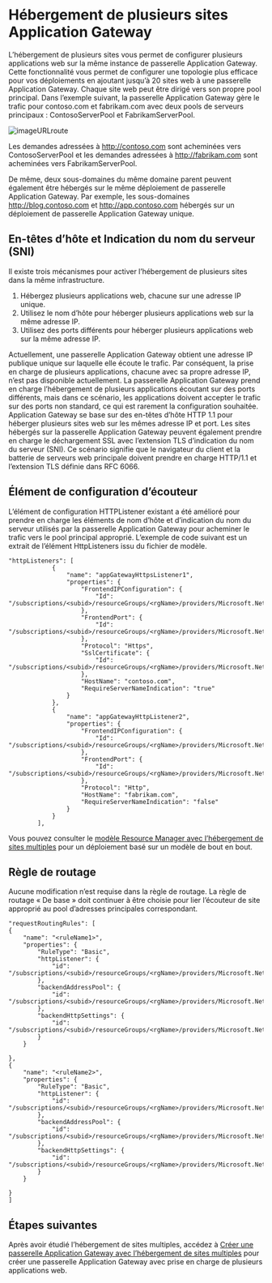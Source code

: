 <properties
   pageTitle="Hébergement de plusieurs sites sur Application Gateway | Microsoft Azure"
   description="Cette page fournit une vue d’ensemble de la prise en charge de sites multiples pour la passerelle Application Gateway."
   documentationCenter="na"
   services="application-gateway"
   authors="amsriva"
   manager="rossort"
   editor="amsriva"/>
<tags
   ms.service="application-gateway"
   ms.devlang="na"
   ms.topic="article"
   ms.tgt_pltfrm="na"
   ms.workload="infrastructure-services"
   ms.date="07/07/2016"
   ms.author="amsriva"/>

# Hébergement de plusieurs sites Application Gateway

L’hébergement de plusieurs sites vous permet de configurer plusieurs applications web sur la même instance de passerelle Application Gateway. Cette fonctionnalité vous permet de configurer une topologie plus efficace pour vos déploiements en ajoutant jusqu’à 20 sites web à une passerelle Application Gateway. Chaque site web peut être dirigé vers son propre pool principal. Dans l’exemple suivant, la passerelle Application Gateway gère le trafic pour contoso.com et fabrikam.com avec deux pools de serveurs principaux : ContosoServerPool et FabrikamServerPool.

![imageURLroute](./media/application-gateway-multi-site-overview/multisite.png)

Les demandes adressées à http://contoso.com sont acheminées vers ContosoServerPool et les demandes adressées à http://fabrikam.com sont acheminées vers FabrikamServerPool.

De même, deux sous-domaines du même domaine parent peuvent également être hébergés sur le même déploiement de passerelle Application Gateway. Par exemple, les sous-domaines http://blog.contoso.com et http://app.contoso.com hébergés sur un déploiement de passerelle Application Gateway unique.


## En-têtes d’hôte et Indication du nom du serveur (SNI)
Il existe trois mécanismes pour activer l’hébergement de plusieurs sites dans la même infrastructure.

1. Hébergez plusieurs applications web, chacune sur une adresse IP unique.
2. Utilisez le nom d’hôte pour héberger plusieurs applications web sur la même adresse IP.
3. Utilisez des ports différents pour héberger plusieurs applications web sur la même adresse IP.

Actuellement, une passerelle Application Gateway obtient une adresse IP publique unique sur laquelle elle écoute le trafic. Par conséquent, la prise en charge de plusieurs applications, chacune avec sa propre adresse IP, n’est pas disponible actuellement. La passerelle Application Gateway prend en charge l’hébergement de plusieurs applications écoutant sur des ports différents, mais dans ce scénario, les applications doivent accepter le trafic sur des ports non standard, ce qui est rarement la configuration souhaitée. Application Gateway se base sur des en-têtes d’hôte HTTP 1.1 pour héberger plusieurs sites web sur les mêmes adresse IP et port. Les sites hébergés sur la passerelle Application Gateway peuvent également prendre en charge le déchargement SSL avec l’extension TLS d’indication du nom du serveur (SNI). Ce scénario signifie que le navigateur du client et la batterie de serveurs web principale doivent prendre en charge HTTP/1.1 et l’extension TLS définie dans RFC 6066.


## Élément de configuration d’écouteur

L’élément de configuration HTTPListener existant a été amélioré pour prendre en charge les éléments de nom d’hôte et d’indication du nom du serveur utilisés par la passerelle Application Gateway pour acheminer le trafic vers le pool principal approprié. L’exemple de code suivant est un extrait de l’élément HttpListeners issu du fichier de modèle.

    "httpListeners": [
                {
                    "name": "appGatewayHttpsListener1",
                    "properties": {
                        "FrontendIPConfiguration": {
                            "Id": "/subscriptions/<subid>/resourceGroups/<rgName>/providers/Microsoft.Network/applicationGateways/applicationGateway1/frontendIPConfigurations/DefaultFrontendPublicIP"
                        },
                        "FrontendPort": {
                            "Id": "/subscriptions/<subid>/resourceGroups/<rgName>/providers/Microsoft.Network/applicationGateways/applicationGateway1/frontendPorts/appGatewayFrontendPort443'"
                        },
                        "Protocol": "Https",
                        "SslCertificate": {
                            "Id": "/subscriptions/<subid>/resourceGroups/<rgName>/providers/Microsoft.Network/applicationGateways/applicationGateway1/sslCertificates/appGatewaySslCert1'"
                        },
                        "HostName": "contoso.com",
                        "RequireServerNameIndication": "true"
                    }
                },
                {
                    "name": "appGatewayHttpListener2",
                    "properties": {
                        "FrontendIPConfiguration": {
                            "Id": "/subscriptions/<subid>/resourceGroups/<rgName>/providers/Microsoft.Network/applicationGateways/applicationGateway1/frontendIPConfigurations/appGatewayFrontendIP'"
                        },
                        "FrontendPort": {
                            "Id": "/subscriptions/<subid>/resourceGroups/<rgName>/providers/Microsoft.Network/applicationGateways/applicationGateway1/frontendPorts/appGatewayFrontendPort80'"
                        },
                        "Protocol": "Http",
                        "HostName": "fabrikam.com",
                        "RequireServerNameIndication": "false"
                    }
                }
            ],




Vous pouvez consulter le [modèle Resource Manager avec l’hébergement de sites multiples](https://github.com/Azure/azure-quickstart-templates/blob/master/201-application-gateway-multihosting) pour un déploiement basé sur un modèle de bout en bout.

## Règle de routage

Aucune modification n’est requise dans la règle de routage. La règle de routage « De base » doit continuer à être choisie pour lier l’écouteur de site approprié au pool d’adresses principales correspondant.

	"requestRoutingRules": [
	{
		"name": "<ruleName1>",
		"properties": {
			"RuleType": "Basic",
			"httpListener": {
				"id": "/subscriptions/<subid>/resourceGroups/<rgName>/providers/Microsoft.Network/applicationGateways/applicationGateway1/httpListeners/appGatewayHttpsListener1')]"
			},
			"backendAddressPool": {
				"id": "/subscriptions/<subid>/resourceGroups/<rgName>/providers/Microsoft.Network/applicationGateways/applicationGateway1/backendAddressPools/ContosoServerPool')]"
			},
			"backendHttpSettings": {
				"id": "/subscriptions/<subid>/resourceGroups/<rgName>/providers/Microsoft.Network/applicationGateways/applicationGateway1/backendHttpSettingsCollection/appGatewayBackendHttpSettings')]"
			}
		}

	},
	{
		"name": "<ruleName2>",
		"properties": {
			"RuleType": "Basic",
			"httpListener": {
				"id": "/subscriptions/<subid>/resourceGroups/<rgName>/providers/Microsoft.Network/applicationGateways/applicationGateway1/httpListeners/appGatewayHttpListener2')]"
			},
			"backendAddressPool": {
				"id": "/subscriptions/<subid>/resourceGroups/<rgName>/providers/Microsoft.Network/applicationGateways/applicationGateway1/backendAddressPools/FabrikamServerPool')]"
			},
			"backendHttpSettings": {
				"id": "/subscriptions/<subid>/resourceGroups/<rgName>/providers/Microsoft.Network/applicationGateways/applicationGateway1/backendHttpSettingsCollection/appGatewayBackendHttpSettings')]"
			}
		}

	}
	]
	
## Étapes suivantes

Après avoir étudié l’hébergement de sites multiples, accédez à [Créer une passerelle Application Gateway avec l’hébergement de sites multiples](application-gateway-create-multisite-azureresourcemanager-powershell.md) pour créer une passerelle Application Gateway avec prise en charge de plusieurs applications web.

<!---HONumber=AcomDC_0921_2016-->